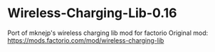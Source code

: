 # Wireless-Charging-Lib-0.16
Port of mknejp's wireless charging lib mod for factorio
Original mod: https://mods.factorio.com/mod/wireless-charging-lib
